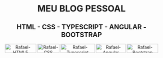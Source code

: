 <div align="center">
  <h1>MEU BLOG PESSOAL</h1>
</div>

<div align="center">
  <h2>HTML - CSS - TYPESCRIPT - ANGULAR - BOOTSTRAP</h2>
</div>

<div align="center">
<img align="center" alt="Rafael-HTML5" height="29" width="100" src="https://img.shields.io/badge/HTML5-E34F26?style=for-the-badge&logo=html5&logoColor=white"> 
<img align="center" alt="Rafael-CSS" height="29" width="70" src="https://img.shields.io/badge/CSS-239120?&style=for-the-badge&logo=css3&logoColor=white">
 <img align="center" alt="Rafael-Typescript" height="29" width="110" src="https://img.shields.io/badge/TypeScript-007ACC?style=for-the-badge&logo=typescript&logoColor=white">
  <img align="center" alt="Rafael-Angular" height="29" width="95" src="https://img.shields.io/badge/Angular-DD0031?style=for-the-badge&logo=angular&logoColor=white"> 
  <img align="center" alt="Rafael-Bootstrap" height="29" width="100" src="https://img.shields.io/badge/Bootstrap-563D7C?style=for-the-badge&logo=bootstrap&logoColor=white">
</div>
